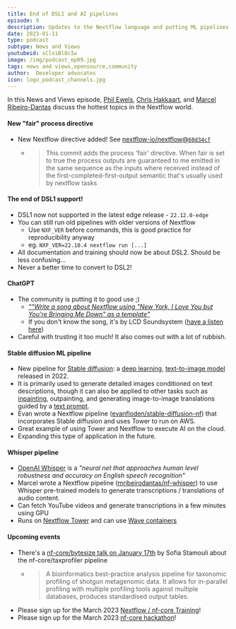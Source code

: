 ```yaml
---
title: End of DSL1 and AI pipelines
episode: 9
description: Updates to the Nextflow language and putting ML pipelines to good use..
date: 2023-01-11
type: podcast
subtype: News and Views
youtubeid: sClxiBlOcIw
image: /img/podcast_ep09.jpg
tags: news and views,opensource,community
author:  Developer advocates
icon: logo_podcast_channels.jpg
---
```


In this News and Views episode, [Phil Ewels](https://twitter.com/tallphil), [Chris Hakkaart](https://twitter.com/chris_hakk), and [Marcel Ribeiro-Dantas](https://twitter.com/mribeirodantas) discuss the hottest topics in the Nextflow world.

<!-- end-archive-description -->

#### New "fair" process directive

- New Nextflow directive added! See [nextflow-io/nextflow@`60d34cf`](https://github.com/nextflow-io/nextflow/commit/60d34cfddba721a9544908f294d008f607a9071f)
    - > This commit adds the process 'fair' directive. When fair is set to true the process outputs are guaranteed
to me emitted in the same sequence as the inputs where received instead of the first-completed-first-output semantic that's usually used by nextflow tasks

#### The end of DSL1 support!

- DSL1 now not supported in the latest edge release - `22.12.0-edge`
- You can still run old pipelines with older versions of Nextflow
    - Use `NXF_VER` before commands, this is good practice for reproducibility anyway
    - eg. `NXF_VER=22.10.4 nextflow run [...]`
- All documentation and training should now be about DSL2. Should be less confusing...
- Never a better time to convert to DSL2!

#### ChatGPT

- The community is putting it to good use ;)
    - [_""Write a song about Nextflow using "New York, I Love You but You're Bringing Me Down" as a template"_](https://twitter.com/LonsBio/status/1600266542876610560)
    - If you don't know the song, it's by LCD Soundsystem ([have a listen here](https://youtu.be/-eohHwsplvY))
- Careful with trusting it too much! It also comes out with a lot of rubbish.

#### Stable diffusion ML pipeline

- New pipeline for [Stable diffusion](https://stability.ai/blog/stable-diffusion-public-release): a [deep learning](https://en.wikipedia.org/wiki/Deep_learning), [text-to-image model](https://en.wikipedia.org/wiki/Text-to-image_model) released in 2022.
- It is primarily used to generate detailed images conditioned on text descriptions, though it can also be applied to other tasks such as [inpainting](https://en.wikipedia.org/wiki/Inpainting), outpainting, and generating image-to-image translations guided by a [text prompt](https://en.wikipedia.org/wiki/Prompt_engineering).
- Evan wrote a Nextflow pipeline ([evanfloden/stable-diffusion-nf](https://github.com/evanfloden/stable-diffusion-nf)) that incorporates Stable diffusion and uses Tower to run on AWS.
- Great example of using Tower and Nextflow to execute AI on the cloud.
- Expanding this type of application in the future.

#### Whisper pipeline

- [OpenAI Whisper](https://openai.com/blog/whisper/) is a _"neural net that approaches human level robustness and accuracy on English speech recognition"_
- Marcel wrote a Nextflow pipeline ([mribeirodantas/nf-whisper](https://github.com/mribeirodantas/nf-whisper)) to use Whisper pre-trained models to generate transcriptions / translations of audio content.
- Can fetch YouTube videos and generate transcriptions in a few minutes using GPU
- Runs on [Nextflow Tower](https://cloud.tower.nf/) and can use [Wave containers](https://seqera.io/wave/)

#### Upcoming events

- There's a [nf-core/bytesize talk on January 17th](https://nf-co.re/events/2023/bytesize_nf-core-taxprofiler) by Sofia Stamouli about the nf-core/taxprofiler pipeline
    - > A bioinformatics best-practice analysis pipeline for taxonomic profiling of shotgun metagenomic data. It allows for in-parallel profiling with multiple profiling tools against multiple databases, produces standardised output tables.
- Please sign up for the March 2023 [Nextflow / nf-core Training](https://nf-co.re/events/2023/training-march-2023)!
- Please sign up for the March 2023 [nf-core hackathon](https://nf-co.re/events/2023/hackathon-march-2023)!
